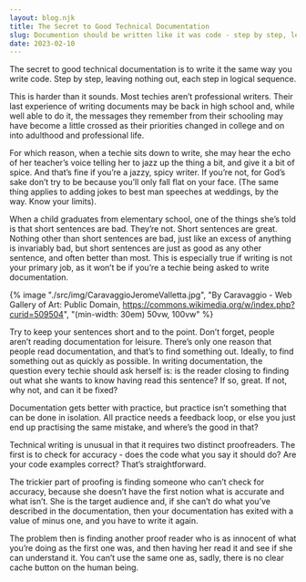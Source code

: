 ```yaml
---
layout: blog.njk
title: The Secret to Good Technical Documentation
slug: Documention should be written like it was code - step by step, leaving nothing out, with each step in logical sequence
date: 2023-02-10
---
```


The secret to good technical documentation is to write it the same way you write code. Step by step, leaving nothing out, each step in logical sequence.

This is harder than it sounds. Most techies aren’t professional writers. Their last experience of writing documents may be back in high school and, while well able to do it, the messages they remember from their schooling may have become a little crossed as their priorities changed in college and on into adulthood and professional life.

For which reason, when a techie sits down to write, she may hear the echo of her teacher’s voice telling her to jazz up the thing a bit, and give it a bit of spice. And that’s fine if you’re a jazzy, spicy writer. If you’re not, for God’s sake don’t try to be because you’ll only fall flat on your face. (The same thing applies to adding jokes to best man speeches at weddings, by the way. Know your limits).

When a child graduates from elementary school, one of the things she’s told is that short sentences are bad. They’re not. Short sentences are great. Nothing other than short sentences are bad, just like an excess of anything is invariably bad, but short sentences are just as good as any other sentence, and often better than most. This is especially true if writing is not your primary job, as it won’t be if you’re a techie being asked to write documentation.

{% image "./src/img/CaravaggioJeromeValletta.jpg", "By Caravaggio - Web Gallery of Art: Public Domain, https://commons.wikimedia.org/w/index.php?curid=509504", "(min-width: 30em) 50vw, 100vw" %}

Try to keep your sentences short and to the point. Don’t forget, people aren’t reading documentation for leisure. There’s only one reason that people read documentation, and that’s to find something out. Ideally, to find something out as quickly as possible. In writing documentation, the question every techie should ask herself is: is the reader closing to finding out what she wants to know having read this sentence? If so, great. If not, why not, and can it be fixed?

Documentation gets better with practice, but practice isn’t something that can be done in isolation. All practice needs a feedback loop, or else you just end up practising the same mistake, and where’s the good in that?

Technical writing is unusual in that it requires two distinct proofreaders. The first is to check for accuracy - does the code what you say it should do? Are your code examples correct? That’s straightforward.

The trickier part of proofing is finding someone who can’t check for accuracy, because she doesn’t have the first notion what is accurate and what isn’t. She is the target audience and, if she can’t do what you’ve described in the documentation, then your documentation has exited with a value of minus one, and you have to write it again.

The problem then is finding another proof reader who is as innocent of what you’re doing as the first one was, and then having her read it and see if she can understand it. You can’t use the same one as, sadly, there is no clear cache button on the human being.